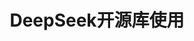 ---
layout: mypost
title: DeepSeek开源库使用
categories: 深度学习基础理论
extMath: true
images: true
address: wuhan
show_footer_image: true
---
